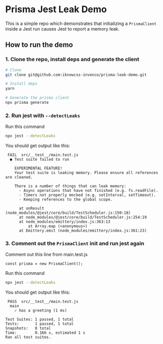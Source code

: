 # Prisma Jest Leak Demo

This is a simple repo which demonstrates that initializing a `PrismaClient` inside a Jest run causes Jest to report a memory leak.

## How to run the demo

### 1. Clone the repo, install deps and generate the client

```bash
# Clone
git clone git@github.com:iknowcss-invenco/prisma-leak-demo.git

# Install deps
yarn

# Generate the prisma client
npx prisma generate
```

### 2. Run jest with `--detectLeaks`

Run this command

```bash
npx jest --detectLeaks
```

You should get output like this:

```plaintext
 FAIL  src/__test__/main.test.js
  ● Test suite failed to run

    EXPERIMENTAL FEATURE!
    Your test suite is leaking memory. Please ensure all references are cleaned.

    There is a number of things that can leak memory:
      - Async operations that have not finished (e.g. fs.readFile).
      - Timers not properly mocked (e.g. setInterval, setTimeout).
      - Keeping references to the global scope.

      at onResult (node_modules/@jest/core/build/TestScheduler.js:150:18)
      at node_modules/@jest/core/build/TestScheduler.js:254:19
      at node_modules/emittery/index.js:363:13
          at Array.map (<anonymous>)
      at Emittery.emit (node_modules/emittery/index.js:361:23)
```

### 3. Comment out the `PrismaClient` init and run jest again

Comment out this line from main.test.js

```
const prisma = new PrismaClient();
```

Run this command

```bash
npx jest --detectLeaks
```

You should get output like this:

```
 PASS  src/__test__/main.test.js
  main
    ✓ has a greeting (1 ms)

Test Suites: 1 passed, 1 total
Tests:       1 passed, 1 total
Snapshots:   0 total
Time:        0.166 s, estimated 1 s
Ran all test suites.
```
